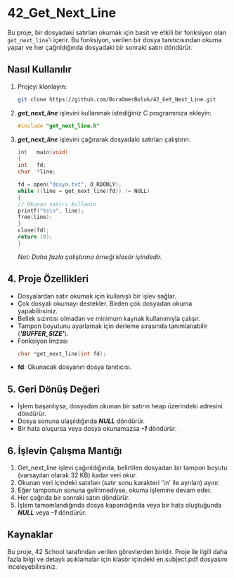 # 42_Get_Next_Line

Bu proje, bir dosyadaki satırları okumak için basit ve etkili bir fonksiyon olan `get_next_line`'ı içerir. Bu fonksiyon, verilen bir dosya tanıtıcısından okuma yapar ve her çağrıldığında dosyadaki bir sonraki satırı döndürür.

## Nasıl Kullanılır

1. Projeyi klonlayın:
   ```sh
   git clone https://github.com/BoraOmerBoluk/42_Get_Next_Line.git
   ```
   
2. **_get_next_line_** işlevini kullanmak istediğiniz C programınıza ekleyin:
   ```C
   #include "get_next_line.h"
   ```
   
3. **_get_next_line_** işlevini çağırarak dosyadaki satırları çalıştırın:
   ```C
   int   main(void)
   {
   int   fd;
   char  *line;

   fd = open("dosya.txt", O_RDONLY);
   while ((line = get_next_line(fd)) != NULL)
   {
   // Okunan satırı kullanın
   printf("%s\n", line);
   free(line);
   }
   close(fd);
   return (0);
   }
   ```
   _Not: Daha fazla çalıştırma örneği klasör içindedir._
   
## 4. Proje Özellikleri 
- Dosyalardan satır okumak için kullanışlı bir işlev sağlar.
- Çok dosyalı okumayı destekler. Birden çok dosyadan okuma yapabilirsiniz.
- Bellek sızıntısı olmadan ve minimum kaynak kullanımıyla çalışır.
- Tampon boyutunu ayarlamak için derleme sırasında tanımlanabilir (**_'BUFFER_SIZE'_**).
- Fonksiyon İmzası
   ```C
   char	*get_next_line(int fd);
   ```
- **fd**: Okunacak dosyanın dosya tanıtıcısı.

## 5. Geri Dönüş Değeri  
- İşlem başarılıysa, dosyadan okunan bir satırın heap üzerindeki adresini döndürür.
- Dosya sonuna ulaşıldığında **_NULL_** döndürür.
- Bir hata oluşursa veya dosya okunamazsa **_-1_** döndürür.

## 6. İşlevin Çalışma Mantığı  
1. Get_next_line işlevi çağırıldığında, belirtilen dosyadan bir tampon boyutu (varsayılan olarak 32 KB) kadar veri okur.  
2. Okunan veri içindeki satırları (satır sonu karakteri '\n' ile ayrılan) ayırır.  
3. Eğer tamponun sonuna gelinmediyse, okuma işlemine devam eder.  
4. Her çağrıda bir sonraki satırı döndürür.  
5. İşlem tamamlandığında dosya kapandığında veya bir hata oluştuğunda **_NULL_** veya **_-1_** döndürür.  

## Kaynaklar  
Bu proje, 42 School tarafından verilen görevlerden biridir. Proje ile ilgili daha fazla bilgi ve detaylı açıklamalar için klasör içindeki en.subject.pdf dosyasını inceleyebilirsiniz.
